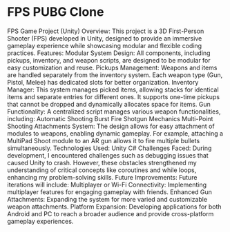# FPS PUBG Clone
 FPS Game Project (Unity) Overview: This project is a 3D First-Person Shooter (FPS) developed in Unity, designed to provide an immersive gameplay experience while showcasing modular and flexible coding practices.  Features:  Modular System Design: All components, including pickups, inventory, and weapon scripts, are designed to be modular for easy customization and reuse.  Pickups Management: Weapons and items are handled separately from the inventory system. Each weapon type (Gun, Pistol, Melee) has dedicated slots for better organization.  Inventory Manager: This system manages picked items, allowing stacks for identical items and separate entries for different ones. It supports one-time pickups that cannot be dropped and dynamically allocates space for items.  Gun Functionality: A centralized script manages various weapon functionalities, including:  Automatic Shooting Burst Fire Shotgun Mechanics Multi-Point Shooting Attachments System: The design allows for easy attachment of modules to weapons, enabling dynamic gameplay. For example, attaching a MultiPad Shoot module to an AR gun allows it to fire multiple bullets simultaneously.  Technologies Used:  Unity C# Challenges Faced: During development, I encountered challenges such as debugging issues that caused Unity to crash. However, these obstacles strengthened my understanding of critical concepts like coroutines and while loops, enhancing my problem-solving skills.  Future Improvements: Future iterations will include:  Multiplayer or Wi-Fi Connectivity: Implementing multiplayer features for engaging gameplay with friends. Enhanced Gun Attachments: Expanding the system for more varied and customizable weapon attachments. Platform Expansion: Developing applications for both Android and PC to reach a broader audience and provide cross-platform gameplay experiences.
